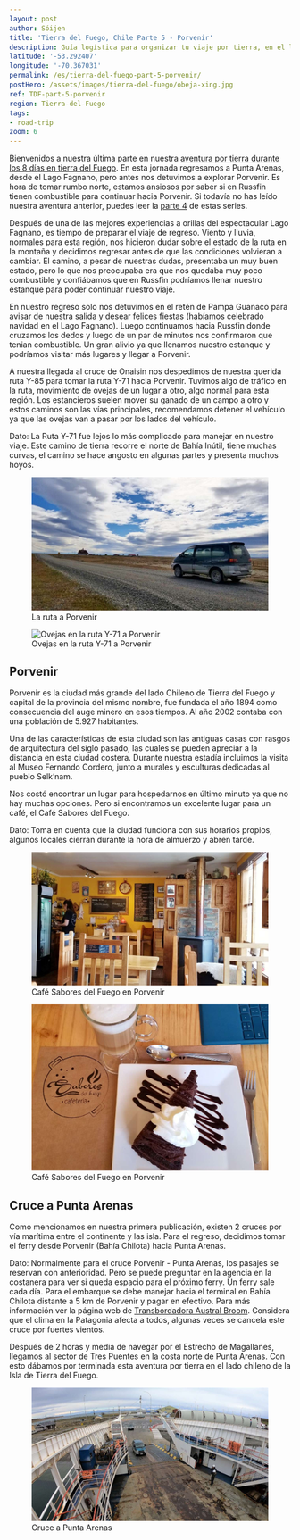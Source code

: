 ```yaml
---
layout: post
author: Sóijen
title: 'Tierra del Fuego, Chile Parte 5 - Porvenir'
description: Guía logística para organizar tu viaje por tierra, en el lado Chileno de Tierra del Fuego. Detalles sobre la ruta a Porvenir.
latitude: '-53.292407'
longitude: '-70.367031'
permalink: /es/tierra-del-fuego-part-5-porvenir/
postHero: /assets/images/tierra-del-fuego/obeja-xing.jpg
ref: TDF-part-5-porvenir
region: Tierra-del-Fuego
tags:
- road-trip
zoom: 6
---
```

Bienvenidos a nuestra última parte en nuestra <a href="/es/tierra-del-fuego-van-overview/">aventura por tierra durante los 8 días en tierra del Fuego</a>. En esta jornada regresamos a Punta Arenas, desde el Lago Fagnano, pero antes nos detuvimos a explorar Porvenir. Es hora de tomar rumbo norte, estamos ansiosos por saber si en Russfin tienen combustible para continuar hacia Porvenir. Si todavía no has leído nuestra aventura anterior, puedes leer la <a href="/es/TDF-part-4-pampa-guanaco-caleta-maria/">parte 4</a> de estas series.

Después de una de las mejores experiencias a orillas del espectacular Lago Fagnano, es tiempo de preparar el viaje de regreso. Viento y lluvia, normales para esta región, nos hicieron dudar sobre el estado de la ruta en la montaña y decidimos regresar antes de que las condiciones volvieran a cambiar. El camino, a pesar de nuestras dudas, presentaba un muy buen estado, pero lo que nos preocupaba era que nos quedaba muy poco combustible y confiábamos que en Russfin podríamos llenar nuestro estanque para poder continuar nuestro viaje.

En nuestro regreso solo nos detuvimos en el retén de Pampa Guanaco para avisar de nuestra salida y desear felices fiestas (habíamos celebrado navidad en el Lago Fagnano). Luego continuamos hacia Russfin donde cruzamos los dedos y luego de un par de minutos nos confirmaron que tenian combustible. Un gran alivio ya que llenamos nuestro estanque y podríamos visitar más lugares y llegar a Porvenir.

A nuestra llegada al cruce de Onaisin nos despedimos de nuestra querida ruta Y-85 para tomar la ruta Y-71 hacia Porvenir. Tuvimos algo de tráfico en la ruta, movimiento de ovejas de un lugar a otro, algo normal para esta región. Los estancieros suelen mover su ganado de un campo a otro y estos caminos son las vías principales, recomendamos detener el vehículo ya que las ovejas van a pasar por los lados del vehículo.

<i class="fa fa-info-circle" style="color:#FFB300"></i> Dato: La Ruta Y-71 fue lejos lo más complicado para manejar en nuestro viaje. Este camino de tierra recorre el norte de Bahía Inútil, tiene muchas curvas, el camino se hace angosto en algunas partes y presenta muchos hoyos.

<figure class="figure">
  <img class="image" src="/assets/images/tierra-del-fuego/road-tdf.jpg"
      alt="La ruta a Porvenir">
     <figcaption class="img-caption">La ruta a Porvenir</figcaption>
</figure>
<figure class="figure">
  <img class="image" src="/assets/images/tierra-del-fuego/obeja-xing.jpg"
      alt="Ovejas en la ruta Y-71 a Porvenir">
     <figcaption class="img-caption">Ovejas en la ruta Y-71 a Porvenir</figcaption>
</figure>

<h2>Porvenir</h2>
Porvenir es la ciudad más grande del lado Chileno de Tierra del Fuego y capital de la provincia del mismo nombre, fue fundada el año 1894 como consecuencia del auge minero en esos tiempos. Al año 2002 contaba con una población de 5.927 habitantes.

Una de las características de esta ciudad son las antiguas casas con rasgos de arquitectura del siglo pasado, las cuales se pueden apreciar a la distancia en esta ciudad costera. Durante nuestra estadía incluimos la visita al Museo Fernando Cordero, junto a murales y esculturas dedicadas al pueblo Selk’nam.

Nos costó encontrar un lugar para hospedarnos en último minuto ya que no hay muchas opciones. Pero si encontramos un excelente lugar para un café, el Café Sabores del Fuego.  

<i class="fa fa-info-circle" style="color:#FFB300"></i> Dato: Toma en cuenta que la ciudad funciona con sus horarios propios, algunos locales cierran durante la hora de almuerzo y abren tarde.

<figure class="figure">
  <img class="image" src="/assets/images/tierra-del-fuego/cafe-porvenir.jpg"
      alt="Café Sabores del Fuego en Porvenir">
     <figcaption class="img-caption">Café Sabores del Fuego en Porvenir</figcaption>
</figure>
<figure class="figure">
  <img class="image" src="/assets/images/tierra-del-fuego/postre-porvenir.jpg"
      alt="Café Sabores del Fuego en Porvenir">
     <figcaption class="img-caption">Café Sabores del Fuego en Porvenir</figcaption>
</figure>

<h2>Cruce a Punta Arenas</h2>

Como mencionamos en nuestra primera publicación, existen 2 cruces por vía marítima entre el continente y las isla. Para el regreso, decidimos tomar el ferry desde Porvenir (Bahía Chilota) hacia Punta Arenas.

<i class="fa fa-info-circle" style="color:#FFB300"></i> Dato: Normalmente para el cruce Porvenir - Punta Arenas, los pasajes se reservan con anterioridad. Pero se puede preguntar en la agencia en la costanera para ver si queda espacio para el próximo ferry. Un ferry sale cada día. Para el embarque se debe manejar hacia el terminal en Bahía Chilota distante a 5 km de Porvenir y pagar en efectivo. Para más información ver la página web de <a href="http://www.tabsa.cl/" target="_blank">Transbordadora Austral Broom</a>. Considera que el clima en la Patagonia afecta a todos, algunas veces se cancela este cruce por fuertes vientos.

Después de 2 horas y media de navegar por el Estrecho de Magallanes, llegamos al sector de Tres Puentes en la costa norte de Punta Arenas. Con esto dábamos por terminada esta aventura por tierra en el lado chileno de la Isla de Tierra del Fuego.

<figure class="figure">
  <img class="image" src="/assets/images/tierra-del-fuego/cruce-puq.jpg"
      alt="Cruce a Punta Arenas">
     <figcaption class="img-caption">Cruce a Punta Arenas</figcaption>
</figure>
